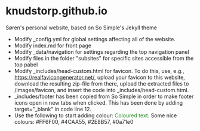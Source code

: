 # knudstorp.github.io
Søren's personal website, based on So Simple's Jekyll theme

  * Modify _config.yml for global settings affecting all of the website. 
  * Modify index.md for front page
  * Modify _data/navigation for settings regarding the top navigation panel
  * Modify files in the folder "subsites" for specific sites accessible from the top pabel
  * Modify _includes/head-custom.html for favicon. To do this, use, e.g., https://realfavicongenerator.net/, upload your favicon to this website, download the resulting zip-file from there, upload the extracted files to /images/favicon, and insert the code into _includes/head-custom.html.
  * _includes/footer has been copied from So Simple in order to make footer icons open in new tabs when clicked. This has been done by adding target="_blank" in code line 12.
  * Use the following to start adding colour: <span style="color: rgb(34, 139, 34);">Coloured text</span>. Some nice colours: #FF6F00, #4CAA55, #2E8B57, #0a71e0
